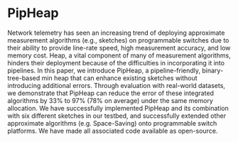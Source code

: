 # PipHeap
Network telemetry has seen an increasing trend of deploying approximate measurement algorithms (e.g., sketches) on programmable switches due to their ability to provide line-rate speed, high measurement accuracy, and low memory cost. Heap, a vital component of many of measurement algorithms, hinders their deployment because of the difficulties in incorporating it into pipelines. In this paper, we introduce PipHeap, a pipeline-friendly, binary-tree-based min heap that can enhance existing sketches without introducing additional errors. Through evaluation with real-world datasets, we demonstrate that PipHeap can reduce the error of these integrated algorithms by 33\% to 97\% (78\% on average) under the same memory allocation. We have successfully implemented PipHeap and its combination with six different sketches in our testbed, and successfully extended other approximate algorithms (e.g. Space-Saving) onto programmable switch platforms. We have made all associated code available as open-source.

